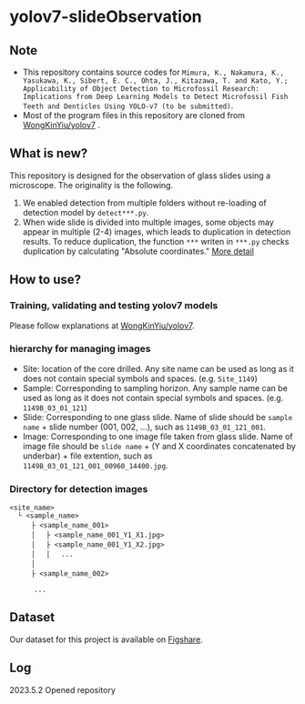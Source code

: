 # yolov7-slideObservation

## Note
- This repository contains source codes for `Mimura, K., Nakamura, K., Yasukawa, K., Sibert, E. C., Ohta, J., Kitazawa, T. and Kato, Y.; Applicability of Object Detection to Microfossil Research: Implications from Deep Learning Models to Detect Microfossil Fish Teeth and Denticles Using YOLO-v7 (to be submitted)`.
- Most of the program files in this repository are cloned from [WongKinYiu/yolov7](https://github.com/WongKinYiu/yolov7)
.


## What is new?
This repository is designed for the observation of glass slides using a microscope. The originality is the following.

1. We enabled detection from multiple folders without re-loading of detection model by `detect***.py`.
2. When wide slide is divided into multiple images, some objects may appear in multiple (2-4) images, which leads to duplication in detection results. To reduce duplication, the function `***` writen in `***.py` checks duplication by calculating "Absolute coordinates." [More detail](https://github.com/KazuhideMimura/ai_ichthyolith/)

## How to use?
### Training, validating and testing yolov7 models
Please follow explanations at [WongKinYiu/yolov7](https://github.com/WongKinYiu/yolov7).

### hierarchy for managing images
- Site: location of the core drilled. Any site name can be used as long as it does not contain special symbols and spaces. (e.g. `Site_1149`) 
- Sample: Corresponding to sampling horizon. Any sample name can be used as long as it does not contain special symbols and spaces. (e.g. `1149B_03_01_121`)
- Slide: Corresponding to one glass slide. Name of slide should be `sample name` + slide number (001, 002, ...), such as `1149B_03_01_121_001`.
- Image: Corresponding to one image file taken from glass slide. Name of image file should be `slide name` + (Y and X coordinates concatenated by underbar) + file extention, such as `1149B_03_01_121_001_00960_14400.jpg`.

###  Directory for detection images
```
<site_name>
  └ <sample_name>
  　　├ <sample_name_001>
  　　│ 　├ <sample_name_001_Y1_X1.jpg>
  　　│ 　├ <sample_name_001_Y1_X2.jpg>
  　　│ 　│　 ...
  　　│ 　
  　　├ <sample_name_002>

      ...
```

## Dataset
Our dataset for this project is available on [Figshare](https://dx.doi.org/10.6084/m9.figshare.22736609).


## Log
2023.5.2 Opened repository